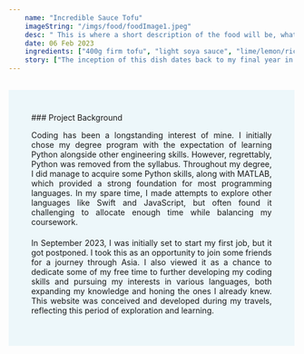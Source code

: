```yaml
---
    name: "Incredible Sauce Tofu"
    imageString: "/imgs/food/foodImage1.jpeg"
    desc: " This is where a short description of the food will be, what is included in it and any other things that i think will be useful about the recipe"
    date: 06 Feb 2023
    ingredients: ["400g firm tofu", "light soya sauce", "lime/lemon/rice vinegar", "bulb of garlic", "finger chilis", "peanut butter", "gojuchang", "vegetable oil"]
    story: ["The inception of this dish dates back to my final year in university when I was immersed in exam preparations. After a long day of studying, I often sought relaxation through cooking something new in the evenings. One night, I entered my kitchen and found myself with limited ingredients, primarily tofu, peanut butter, and gochujang, which sparked my culinary creativity.", "Intrigued by the potential, I quickly looked up a few recipes for inspiration. The dish underwent further refinement when my flatmate, Finn, returned to the flat. Since then, it has remained relatively unchanged. Caroline Kelly has even described it as her favorite among all the dishes I've cooked for her.", "What I particularly appreciate about this dish is its simplicity, combined with the warm and satisfying feeling it imparts. Moreover, the thickness and stickiness of the sauce offer a delightful and enjoyable eating experience, in my opinion.", "The dish remained nameless for an extended period, briefly going by the title of 'Korean Satay Sauce' which didn't quite capture its essence. The name comes from a song by Giggs and Dave and theres not much more to it then that."]
---
```


<div style="margin-top:30px; text-align: justify; background-color: #EDF7FA; padding: 40px"> ### Project Background

Coding has been a longstanding interest of mine. I initially chose my degree program with the expectation of learning Python alongside other engineering skills. However, regrettably, Python was removed from the syllabus. Throughout my degree, I did manage to acquire some Python skills, along with MATLAB, which provided a strong foundation for most programming languages. In my spare time, I made attempts to explore other languages like Swift and JavaScript, but often found it challenging to allocate enough time while balancing my coursework.

<p style="margin-top:20px">
In September 2023, I was initially set to start my first job, but it got postponed. I took this as an opportunity to join some friends for a journey through Asia. I also viewed it as a chance to dedicate some of my free time to further developing my coding skills and pursuing my interests in various languages, both expanding my knowledge and honing the ones I already knew. This website was conceived and developed during my travels, reflecting this period of exploration and learning.
</p>
</div>

